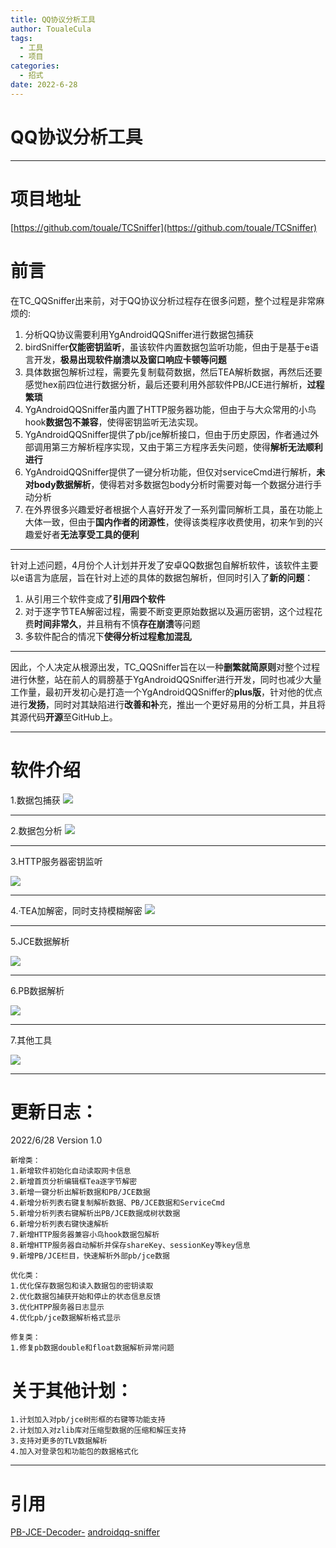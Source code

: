 ```yaml
---
title: QQ协议分析工具
author: ToualeCula
tags:
  - 工具
  - 项目
categories:
  - 招式
date: 2022-6-28
---
```



# QQ协议分析工具
- - -

# 项目地址

[https://github.com/touale/TCSniffer](https://github.com/touale/TCSniffer)

# 前言

在TC_QQSniffer出来前，对于QQ协议分析过程存在很多问题，整个过程是非常麻烦的:
1. 分析QQ协议需要利用YgAndroidQQSniffer进行数据包捕获
2. birdSniffer**仅能密钥监听**，虽该软件内置数据包监听功能，但由于是基于e语言开发，**极易出现软件崩溃以及窗口响应卡顿等问题**
3. 具体数据包解析过程，需要先复制载荷数据，然后TEA解析数据，再然后还要感觉hex前四位进行数据分析，最后还要利用外部软件PB/JCE进行解析，**过程繁琐**
4. YgAndroidQQSniffer虽内置了HTTP服务器功能，但由于与大众常用的小鸟hook**数据包不兼容**，使得密钥监听无法实现。
5. YgAndroidQQSniffer提供了pb/jce解析接口，但由于历史原因，作者通过外部调用第三方解析程序实现，又由于第三方程序丢失问题，使得**解析无法顺利进行**
6. YgAndroidQQSniffer提供了一键分析功能，但仅对serviceCmd进行解析，**未对body数据解析**，使得若对多数据包body分析时需要对每一个数据分进行手动分析
7. 在外界很多兴趣爱好者根据个人喜好开发了一系列雷同解析工具，虽在功能上大体一致，但由于**国内作者的闭源性**，使得该类程序收费使用，初来乍到的兴趣爱好者**无法享受工具的便利**

- - -
针对上述问题，4月份个人计划并开发了安卓QQ数据包自解析软件，该软件主要以e语言为底层，旨在针对上述的具体的数据包解析，但同时引入了**新的问题**：

1. 从引用三个软件变成了**引用四个软件**
2. 对于逐字节TEA解密过程，需要不断变更原始数据以及遍历密钥，这个过程花费**时间非常久**，并且稍有不慎**存在崩溃**等问题
3. 多软件配合的情况下**使得分析过程愈加混乱**

- - -
因此，个人决定从根源出发，TC_QQSniffer旨在以一种**删繁就简原则**对整个过程进行休整，站在前人的肩膀基于YgAndroidQQSniffer进行开发，同时也减少大量工作量，最初开发初心是打造一个YgAndroidQQSniffer的**plus版**，针对他的优点进行**发扬**，同时对其缺陷进行**改善和补**充，推出一个更好易用的分析工具，并且将其源代码**开源**至GitHub上。
- - -

# 软件介绍

1.数据包捕获
![](img/2022-06-28-15-37-21.png)

- - -

2.数据包分析
![](img/2022-06-28-15-38-02.png)


- - -

3.HTTP服务器密钥监听

![](img/2022-06-28-15-38-38.png)

- - -

4.·TEA加解密，同时支持模糊解密
![](img/2022-06-28-15-39-27.png)


- - -

5.JCE数据解析

![](img/2022-06-28-15-40-19.png)

- - -

6.PB数据解析

![](img/2022-06-28-15-40-56.png)

- - -

7.其他工具

![](img/2022-06-28-15-41-47.png)


- - -

# 更新日志：
2022/6/28 Version 1.0
```
新增类：
1.新增软件初始化自动读取网卡信息
2.新增首页分析编辑框Tea逐字节解密
3.新增一键分析出解析数据和PB/JCE数据
4.新增分析列表右键复制解析数据、PB/JCE数据和ServiceCmd
5.新增分析列表右键解析出PB/JCE数据成树状数据
6.新增分析列表右键快速解析
7.新增HTTP服务器兼容小鸟hook数据包解析
8.新增HTTP服务器自动解析并保存shareKey、sessionKey等key信息
9.新增PB/JCE栏目，快速解析外部pb/jce数据

优化类：
1.优化保存数据包和读入数据包的密钥读取
2.优化数据包捕获开始和停止的状态信息反馈
3.优化HTPP服务器日志显示
4.优化pb/jce数据解析格式显示

修复类：
1.修复pb数据double和float数据解析异常问题
```


# 关于其他计划：
```
1.计划加入对pb/jce树形框的右键等功能支持
2.计划加入对zlib库对压缩型数据的压缩和解压支持
3.支持对更多的TLV数据解析
4.加入对登录包和功能包的数据格式化
```

- - -
# 引用

[PB-JCE-Decoder-](https://github.com/laomms/PB-JCE-Decoder-)
[androidqq-sniffer](https://github.com/yggo/androidqq-sniffer)
